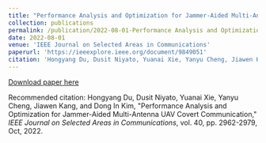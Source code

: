 ```yaml
---
title: "Performance Analysis and Optimization for Jammer-Aided Multi-Antenna UAV Covert Communication"
collection: publications
permalink: /publication/2022-08-01-Performance Analysis and Optimization for Jammer-Aided Multi-Antenna UAV Covert Communication
date: 2022-08-01
venue: 'IEEE Journal on Selected Areas in Communications'
paperurl: 'https://ieeexplore.ieee.org/document/9849051'
citation: 'Hongyang Du, Dusit Niyato, Yuanai Xie, Yanyu Cheng, Jiawen Kang, and Dong In Kim, "Performance Analysis and Optimization for Jammer-Aided Multi-Antenna UAV Covert Communication," <i>IEEE Journal on Selected Areas in Communications</i>, vol. 40, pp. 2962-2979, Oct, 2022.'
---
```


[Download paper here](https://arxiv.org/pdf/2202.00973)

Recommended citation: Hongyang Du, Dusit Niyato, Yuanai Xie, Yanyu Cheng, Jiawen Kang, and Dong In Kim, "Performance Analysis and Optimization for Jammer-Aided Multi-Antenna UAV Covert Communication," <i>IEEE Journal on Selected Areas in Communications</i>, vol. 40, pp. 2962-2979, Oct, 2022.